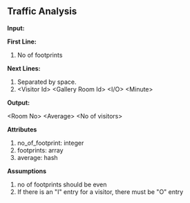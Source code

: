 Traffic Analysis
----------------

**Input:**

**First Line:**

  1. No of footprints

**Next Lines:**

  1. Separated by space.
  2. &lt;Visitor Id&gt; &lt;Gallery Room Id&gt; &lt;I/O&gt; &lt;Minute&gt;

**Output:**

  &lt;Room No&gt; &lt;Average&gt; &lt;No of visitors&gt;
  
**Attributes**

1. no_of_footprint: integer
2. footprints: array
3. average: hash

**Assumptions**

1. no of footprints should be even
2. If there is an "I" entry for a visitor, there must be "O" entry


